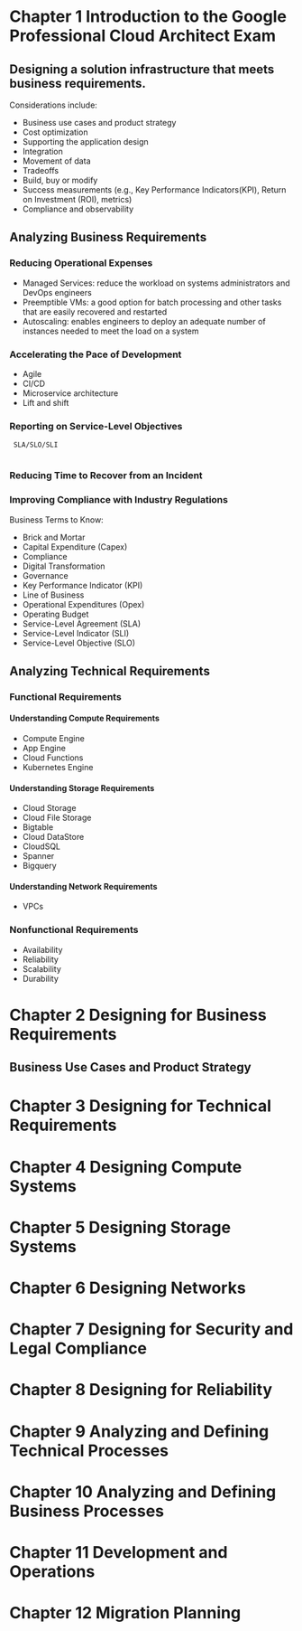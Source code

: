 # Chapter 1 Introduction to the Google Professional Cloud Architect Exam

## Designing a solution infrastructure that meets business requirements. 

Considerations include:
- Business use cases and product strategy
- Cost optimization
- Supporting the application design
- Integration
- Movement of data
- Tradeoffs
- Build, buy or modify
- Success measurements (e.g., Key Performance Indicators(KPI), Return on Investment (ROI), metrics)
- Compliance and observability

## Analyzing Business Requirements

### Reducing Operational Expenses

- Managed Services: reduce the workload on systems administrators and DevOps engineers
- Preemptible VMs: a good option for batch processing and other tasks that are easily recovered and restarted
- Autoscaling: enables engineers to deploy an adequate number of instances needed to meet the load on a system

### Accelerating the Pace of Development
- Agile
- CI/CD
- Microservice architecture
- Lift and shift

### Reporting on Service-Level Objectives

```
 SLA/SLO/SLI
 
```

### Reducing Time to Recover from an Incident

### Improving Compliance with Industry Regulations

Business Terms to Know:
- Brick and Mortar
- Capital Expenditure (Capex)
- Compliance
- Digital Transformation
- Governance
- Key Performance Indicator (KPI)
- Line of Business
- Operational Expenditures (Opex)
- Operating Budget
- Service-Level Agreement (SLA)
- Service-Level Indicator (SLI)
- Service-Level Objective (SLO)

## Analyzing Technical Requirements

### Functional Requirements

#### Understanding Compute Requirements
- Compute Engine
- App Engine
- Cloud Functions
- Kubernetes Engine

#### Understanding Storage Requirements
- Cloud Storage
- Cloud File Storage
- Bigtable
- Cloud DataStore
- CloudSQL
- Spanner
- Bigquery

#### Understanding Network Requirements
- VPCs

### Nonfunctional Requirements
- Availability
- Reliability
- Scalability
- Durability

# Chapter 2 Designing for Business Requirements

## Business Use Cases and Product Strategy



# Chapter 3 Designing for Technical Requirements


# Chapter 4 Designing Compute Systems


# Chapter 5 Designing Storage Systems


# Chapter 6 Designing Networks


# Chapter 7 Designing for Security and Legal Compliance


# Chapter 8 Designing for Reliability


# Chapter 9 Analyzing and Defining Technical Processes


# Chapter 10 Analyzing and Defining Business Processes


# Chapter 11 Development and Operations


# Chapter 12 Migration Planning
